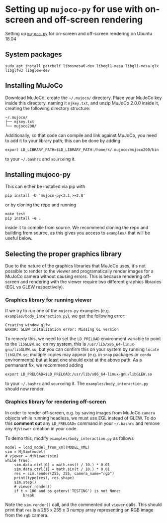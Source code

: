 <head>
<!-- Global site tag (gtag.js) - Google Analytics -->
<script async src="https://www.googletagmanager.com/gtag/js?id=UA-143379317-1"></script>
<script type="text/javascript" src="js/googleanalytics.js"></script>
<meta charset="utf-8">
<meta name="viewport" content="width=device-width, initial-scale=1.0">
<meta name="description" content="Setting up mujoco-py for on-screen and off-screen rendering via GLEW and EGL library configuration.">
<meta name="author" content="Kyle Vedder">
<link rel="shortcut icon" href="../favicon.ico">
<title>Setting up mujoco-py for on-screen and off-screen rendering via GLEW and EGL library configuration</title>
</head>

# Setting up `mujoco-py` for use with on-screen and off-screen rendering

Setting up [`mujoco-py`](https://github.com/openai/mujoco-py) for on-screen and off-screen rendering on Ubuntu 18.04

## System packages

```
sudo apt install patchelf libosmesa6-dev libegl1-mesa libgl1-mesa-glx libglfw3 libglew-dev
```

## Installing MuJoCo

Download MuJoCo, create the `~/.mujoco/` directory. Place your MuJoCo key inside this directory, naming it `mjkey.txt`, and unzip MuJoCo 2.0.0 inside it, creating the following directory structure:

```
~/.mujoco/
├── mjkey.txt
└── mujoco200/
```

Additionally, so that code can compile and link against MuJoCo, you need to add it to your library path; this can be done by adding 

```
export LD_LIBRARY_PATH=$LD_LIBRARY_PATH:/home/k/.mujoco/mujoco200/bin
```

to your `~/.bashrc` and `source`ing it.

## Installing mujoco-py

This can either be installed via pip with

```
pip install -U 'mujoco-py<2.1,>=2.0'
```

or by cloning the repo and running 

```
make test
pip install -e .
```

inside it to compile from source. We recommend cloning the repo and building from source, as this gives you access to `examples/` that will be useful below.

## Selecting the proper graphics library

Due to the nature of the graphics libraries that MuJoCo uses, it's not possible to render to the viewer and programatically render images for a MuJoCo camera without causing errors. This is because rendering off-screen and rendering with the viewer require two different graphics libraries (EGL vs GLEW respectively).


### Graphics library for running viewer

If we try to run one of the `mujoco-py` examples (e.g. `examples/body_interaction.py`), we get the following error:

```
Creating window glfw
ERROR: GLEW initalization error: Missing GL version
```

To remedy this, we need to set the `LD_PRELOAD` environment variable to point to the `libGLEW.so`; on my system, this is `/usr/lib/x86_64-linux-gnu/libGLEW.so`, but you can confirm this on your system by running `locate libGLEW.so`; multiple copies may appear (e.g. in `snap` packages or `conda` environments) but at least one should exist at the above path. As a permanant fix, we recommend adding 

```
export LD_PRELOAD=$LD_PRELOAD:/usr/lib/x86_64-linux-gnu/libGLEW.so
```

to your `~/.bashrc` and `source`ing it. The `examples/body_interaction.py` should now render.


### Graphics library for rendering off-screen

In order to render off-screen, e.g. by saving images from MuJoCo `camera` objects while running headless, we must use EGL instead of GLEW. To do this **comment out** any `LD_PRELOAD=` command in your `~/.bashrc` and remove any `MjViewer` creation in your code.

To demo this, modify `examples/body_interaction.py` as follows

```
model = load_model_from_xml(MODEL_XML)
sim = MjSim(model)
# viewer = MjViewer(sim)
while True:
    sim.data.ctrl[0] = math.cos(t / 10.) * 0.01
    sim.data.ctrl[1] = math.sin(t / 10.) * 0.01
    res = sim.render(255, 255, camera_name="rgb")
    print(type(res), res.shape)
    sim.step()
    # viewer.render()
    if t > 100 and os.getenv('TESTING') is not None:
        break
```

Note the `sim.render()` call, and the commented out `viewer` calls. This should print that `res` is a 255 x 255 x 3 numpy array representing an RGB image from the `rgb` camera.
